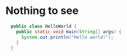 # Nothing to see

```java [1-3]
  public class HelloWorld {
    public static void main(String[] args) {
      System.out.println("Hello world!");
    }
  }
```